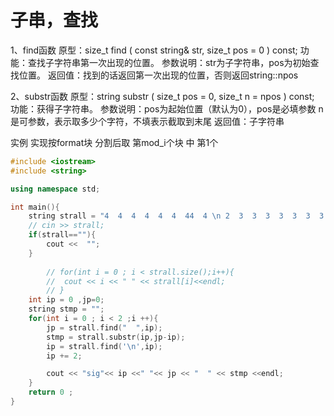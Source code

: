 子串，查找
======

1、find函数
原型：size_t find ( const string& str, size_t pos = 0 ) const;
功能：查找子字符串第一次出现的位置。
参数说明：str为子字符串，pos为初始查找位置。
返回值：找到的话返回第一次出现的位置，否则返回string::npos 

2、substr函数
原型：string substr ( size_t pos = 0, size_t n = npos ) const;
功能：获得子字符串。
参数说明：pos为起始位置（默认为0），pos是必填参数
        n是可参数，表示取多少个字符，不填表示截取到末尾
返回值：子字符串

实例    实现按format块 分割后取 第mod_i个块 中 第1个

```cpp
#include <iostream>
#include <string>

using namespace std;

int main(){
    string strall = "4  4  4  4  4  4  44  4 \n 2  3  3  3  3  3  3  3 ";
	// cin >> strall;
    if(strall==""){
        cout <<  "";
    }
	
        // for(int i = 0 ; i < strall.size();i++){
		// 	cout << i << " " << strall[i]<<endl;
		// }
    int ip = 0 ,jp=0;
    string stmp = "";
    for(int i = 0 ; i < 2 ;i ++){
		jp = strall.find("  ",ip);
        stmp = strall.substr(ip,jp-ip);
        ip = strall.find('\n',ip);
		ip += 2;

		cout << "sig"<< ip <<" "<< jp << "  " << stmp <<endl;
    }
	return 0 ;
}
```